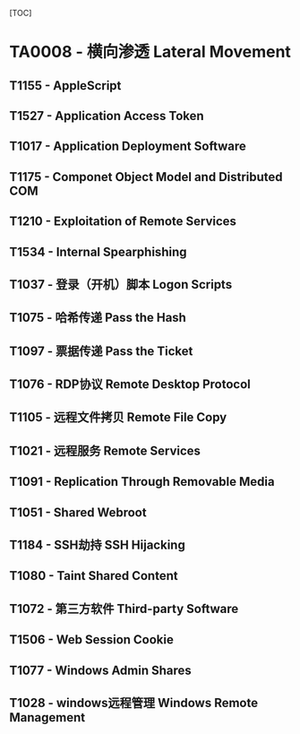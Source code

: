 [TOC]
# TA0008 - 横向渗透 Lateral Movement

## T1155 - AppleScript

## T1527 - Application Access Token

## T1017 - Application Deployment Software


## T1175 - Componet Object Model and Distributed COM


## T1210 - Exploitation of Remote Services



## T1534 - Internal Spearphishing


## T1037 - 登录（开机）脚本 Logon Scripts


## T1075 - 哈希传递 Pass the Hash


## T1097 - 票据传递 Pass the Ticket


## T1076 - RDP协议 Remote Desktop Protocol


## T1105 - 远程文件拷贝 Remote File Copy


## T1021 - 远程服务 Remote Services


## T1091 - Replication Through Removable Media


## T1051 - Shared Webroot


## T1184 - SSH劫持 SSH Hijacking


## T1080 - Taint Shared Content


## T1072 - 第三方软件 Third-party Software


## T1506 - Web Session Cookie


## T1077 - Windows Admin Shares


## T1028 - windows远程管理 Windows Remote Management